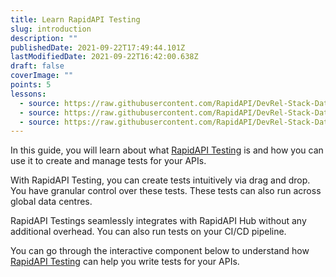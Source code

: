 ```yaml
---
title: Learn RapidAPI Testing
slug: introduction
description: ""
publishedDate: 2021-09-22T17:49:44.101Z
lastModifiedDate: 2021-09-22T16:42:00.638Z
draft: false
coverImage: ""
points: 5
lessons:
  - source: https://raw.githubusercontent.com/RapidAPI/DevRel-Stack-Data/dev/learn/courses/rapidapi-testing/modules/introduction/lessons/01-getting-started.md
  - source: https://raw.githubusercontent.com/RapidAPI/DevRel-Stack-Data/dev/learn/courses/rapidapi-testing/modules/introduction/lessons/02-scheduling-tests.md
  - source: https://raw.githubusercontent.com/RapidAPI/DevRel-Stack-Data/dev/learn/courses/rapidapi-testing/modules/introduction/lessons/03-monitoring-tests.md
---
```


<Lead>

  In this guide, you will learn about what [RapidAPI Testing](https://rapidapi.com/testing/dashboard?utm_source=learn.RapidAPI.com&utm_medium=DevRel&utm_campaign=DevRel) is and how you can use it to create and manage tests for your APIs.

</Lead>

With RapidAPI Testing, you can create tests intuitively via drag and drop. You have granular control over these tests. These tests can also run across global data centres.

RapidAPI Testings seamlessly integrates with RapidAPI Hub without any additional overhead. You can also run tests on your CI/CD pipeline.

You can go through the interactive component below to understand how [RapidAPI Testing](https://RapidAPI.com/testing/dashboard?utm_source=learn.RapidAPI.com&utm_medium=DevRel&utm_campaign=DevRel) can help you write tests for your APIs.

<RapidAPITesting />
